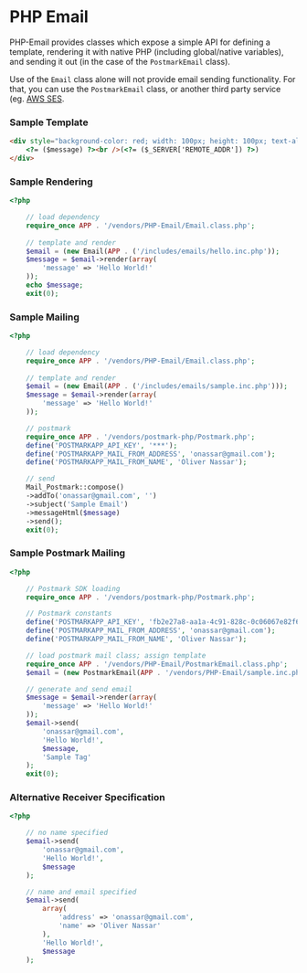 PHP Email
===

PHP-Email provides classes which expose a simple API for defining a template,
rendering it with native PHP (including global/native variables), and sending it
out (in the case of the `PostmarkEmail` class).

Use of the `Email` class alone will not provide email sending functionality. For
that, you can use the `PostmarkEmail` class, or another third party service
(eg. [AWS SES](http://aws.amazon.com/ses/).

### Sample Template

``` html
<div style="background-color: red; width: 100px; height: 100px; text-align: center; line-height: 50px;">
    <?= ($message) ?><br />(<?= ($_SERVER['REMOTE_ADDR']) ?>)
</div>

```

### Sample Rendering

``` php
<?php

    // load dependency
    require_once APP . '/vendors/PHP-Email/Email.class.php';
    
    // template and render
    $email = (new Email(APP . ('/includes/emails/hello.inc.php'));
    $message = $email->render(array(
        'message' => 'Hello World!'
    ));
    echo $message;
    exit(0);

```

### Sample Mailing

``` php
<?php

    // load dependency
    require_once APP . '/vendors/PHP-Email/Email.class.php';
    
    // template and render
    $email = (new Email(APP . ('/includes/emails/sample.inc.php')));
    $message = $email->render(array(
        'message' => 'Hello World!'
    ));

    // postmark
    require_once APP . '/vendors/postmark-php/Postmark.php';
    define('POSTMARKAPP_API_KEY', '***');
    define('POSTMARKAPP_MAIL_FROM_ADDRESS', 'onassar@gmail.com');
    define('POSTMARKAPP_MAIL_FROM_NAME', 'Oliver Nassar');

    // send
    Mail_Postmark::compose()
    ->addTo('onassar@gmail.com', '')
    ->subject('Sample Email')
    ->messageHtml($message)
    ->send();
    exit(0);

```

### Sample Postmark Mailing

``` php
<?php

    // Postmark SDK loading
    require_once APP . '/vendors/postmark-php/Postmark.php';

    // Postmark constants
    define('POSTMARKAPP_API_KEY', 'fb2e27a8-aa1a-4c91-828c-0c06067e82f6');
    define('POSTMARKAPP_MAIL_FROM_ADDRESS', 'onassar@gmail.com');
    define('POSTMARKAPP_MAIL_FROM_NAME', 'Oliver Nassar');

    // load postmark mail class; assign template
    require_once APP . '/vendors/PHP-Email/PostmarkEmail.class.php';
    $email = (new PostmarkEmail(APP . '/vendors/PHP-Email/sample.inc.php'));

    // generate and send email
    $message = $email->render(array(
        'message' => 'Hello World!'
    ));
    $email->send(
        'onassar@gmail.com',
        'Hello World!',
        $message,
        'Sample Tag'
    );
    exit(0);

```

### Alternative Receiver Specification

``` php
<?php

    // no name specified
    $email->send(
        'onassar@gmail.com',
        'Hello World!',
        $message
    );

    // name and email specified
    $email->send(
        array(
            'address' => 'onassar@gmail.com',
            'name' => 'Oliver Nassar'
        ),
        'Hello World!',
        $message
    );

```
